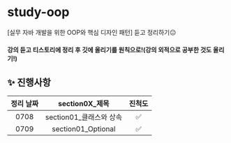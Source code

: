# study-oop
[실무 자바 개발을 위한 OOP와 핵심 디자인 패턴] 듣고 정리하기😐

#### 강의 듣고 티스토리에 정리 후 깃에 올리기를 원칙으로!(강의 외적으로 공부한 것도 올리기!)

## **✨ 진행사항**

| 정리 날짜 | section0X_제목 | 진척도 |
| :---: | :---: | :---: |
| 0708 | section01_클래스와 상속 | ✅ |
| 0709 | section01_Optional | ✅ |

